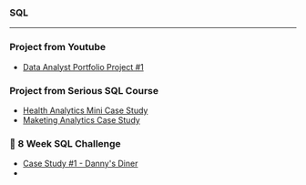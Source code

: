 
### SQL 
- - - -
### Project from Youtube
* [Data Analyst Portfolio Project #1](https://github.com/sahmed008/Covid-Data-Analysis/blob/main/SQL%20Syntax)
### Project from Serious SQL Course
* [Health Analytics Mini Case Study](https://github.com/sahmed008/Health-Analytics-Mini-Case.md/blob/main/solution.md)
* [Maketing Analytics Case Study](https://github.com/sahmed008/Marketing-Analytics)
### 🥑 8 Week SQL Challenge
* [Case Study #1 - Danny's Diner](https://github.com/sahmed008/Case-Study-1---Danny-s-Diner)
* []()
